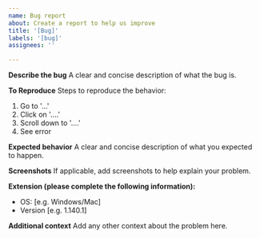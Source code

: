 ```yaml
---
name: Bug report
about: Create a report to help us improve
title: '[Bug]'
labels: '[bug]'
assignees: ''

---
```


**Describe the bug**
A clear and concise description of what the bug is.

**To Reproduce**
Steps to reproduce the behavior:
1. Go to '...'
2. Click on '....'
3. Scroll down to '....'
4. See error

**Expected behavior**
A clear and concise description of what you expected to happen.

**Screenshots**
If applicable, add screenshots to help explain your problem.

**Extension (please complete the following information):**
 - OS: [e.g. Windows/Mac]
 - Version [e.g. 1.140.1]

**Additional context**
Add any other context about the problem here.
